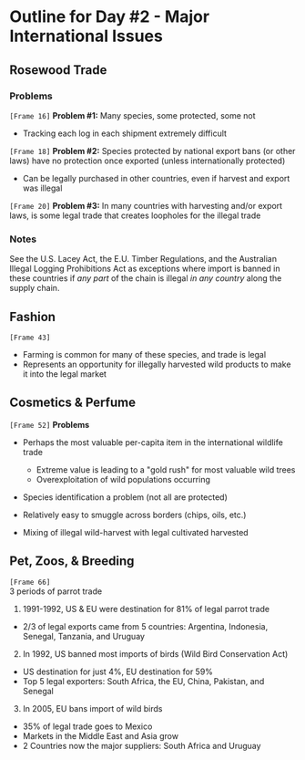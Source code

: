 # Outline for Day #2 - Major International Issues

## Rosewood Trade
### Problems
`[Frame 16]`
**Problem #1:** Many species, some protected, some not  
  - Tracking each log in each shipment extremely difficult

`[Frame 18]`
**Problem #2:** Species protected by national export bans (or other laws) have no protection once exported (unless internationally protected)  
  - Can be legally purchased in other countries, even if harvest and export was illegal

`[Frame 20]`
**Problem #3:** In many countries with harvesting and/or export laws, is some legal trade that creates loopholes for the illegal trade

### Notes
See the U.S. Lacey Act, the E.U. Timber Regulations, and the Australian Illegal Logging Prohibitions Act as exceptions where import is banned in these countries if *any part* of the chain is illegal *in any country* along the supply chain.


## Fashion
`[Frame 43]`
- Farming is common for many of these species, and trade is legal  
- Represents an opportunity for illegally harvested wild products to make it into the legal market


## Cosmetics & Perfume
`[Frame 52]`
**Problems**  
- Perhaps the most valuable per-capita item in the international wildlife trade  
  - Extreme value is leading to a "gold rush" for most valuable wild trees  
  - Overexploitation of wild populations occurring

- Species identification a problem (not all are protected)  

- Relatively easy to smuggle across borders (chips, oils, etc.)

- Mixing of illegal wild-harvest with legal cultivated harvested


## Pet, Zoos, & Breeding
`[Frame 66]`  
3 periods of parrot trade  

1. 1991-1992, US & EU were destination for 81% of legal parrot trade  
  - 2/3 of legal exports came from 5 countries: Argentina, Indonesia, Senegal, Tanzania, and Uruguay  

2. In 1992, US banned most imports of birds (Wild Bird Conservation Act)
  - US destination for just 4%, EU destination for 59%  
  - Top 5 legal exporters: South Africa, the EU, China, Pakistan, and Senegal

3. In 2005, EU bans import of wild birds  
  - 35% of legal trade goes to Mexico  
  - Markets in the Middle East and Asia grow  
  - 2 Countries now the major suppliers: South Africa and Uruguay
